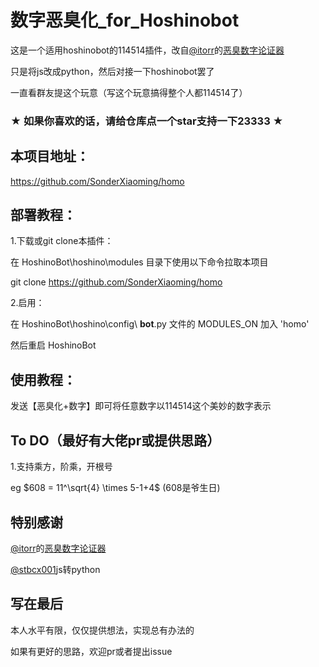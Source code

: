 # 数字恶臭化_for_Hoshinobot

这是一个适用hoshinobot的114514插件，改自[@itorr](https://github.com/itorr)的[恶臭数字论证器](https://github.com/itorr/homo)

只是将js改成python，然后对接一下hoshinobot罢了

一直看群友提这个玩意（写这个玩意搞得整个人都114514了）

### ★ 如果你喜欢的话，请给仓库点一个star支持一下23333 ★

## 本项目地址：

https://github.com/SonderXiaoming/homo

## 部署教程：

1.下载或git clone本插件：

在 HoshinoBot\hoshino\modules 目录下使用以下命令拉取本项目

git clone https://github.com/SonderXiaoming/homo

2.启用：

在 HoshinoBot\hoshino\config\ **bot**.py 文件的 MODULES_ON 加入 'homo'

然后重启 HoshinoBot

## 使用教程：

发送【恶臭化+数字】即可将任意数字以114514这个美妙的数字表示

## To DO（最好有大佬pr或提供思路）

1.支持乘方，阶乘，开根号

eg $608 = 11^\sqrt{4} \times 5-1+4$ (608是爷生日)

## 特别感谢

[@itorr](https://github.com/itorr)的[恶臭数字论证器](https://github.com/itorr/homo)

[@stbcx001](https://github.com/stbcx001)js转python

## 写在最后

本人水平有限，仅仅提供想法，实现总有办法的

如果有更好的思路，欢迎pr或者提出issue
